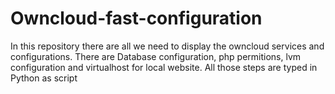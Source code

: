 # Owncloud-fast-configuration
In this repository there are all we need to display the owncloud services and configurations. There are Database configuration, php permitions, lvm configuration and virtualhost for local website. All those steps are typed in Python as script
